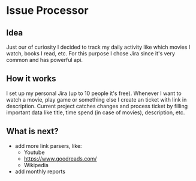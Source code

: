 # Issue Processor

## Idea

Just our of curiosity I decided to track my daily activity like which movies I watch, books I read, etc. For this purpose I chose Jira since it's very common and has powerful api.

## How it works

I set up my personal Jira (up to 10 people it's free). Whenever I want to watch a movie, play game or something else I create an ticket with link in description. Current project catches changes and process ticket by filling important data like title, time spend (in case of movies), description, etc.

## What is next?

- add more link parsers, like:
    - Youtube
    - https://www.goodreads.com/
    - Wikipedia    
- add monthly reports
